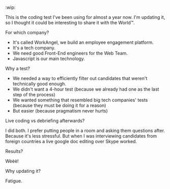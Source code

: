 :wip:

This is the coding test I've been using for almost a year now.
I'm updating it,
so I thought it could be interesting to share it with the World™.

For which company?

- It's called WorkAngel, we build an employee engagement platform.
- It's a tech company.
- We need good Front-End engineers for the Web Team.
- Javascript is our main technology.

Why a test?

- We needed a way to efficiently filter out candidates that weren't technically good enough.
- We didn't want a 4-hour test (because we already had one as the last step of the process)
- We wanted something that resembled big tech companies' tests (because they must be doing it for a reason)
- But easier (because pragmatism never hurts)

Live coding vs debriefing afterwards?

I did both.
I prefer putting people in a room and asking them questions after. Because it's less stressful.
But when I was interviewing candidates from foreign countries a live google doc editing over Skype worked.

Results?

Wèèè!

Why updating it?

Fatigue.

